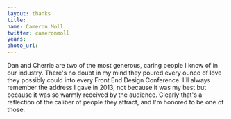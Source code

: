 ```yaml
---
layout: thanks
title:
name: Cameron Moll
twitter: cameronmoll
years:
photo_url:
---
```


Dan and Cherrie are two of the most generous, caring people I know of in our industry. There's no doubt in my mind they poured every ounce of love they possibly could into every Front End Design Conference. I'll always remember the address I gave in 2013, not because it was my best but because it was so warmly received by the audience. Clearly that's a reflection of the caliber of people they attract, and I'm honored to be one of those.
